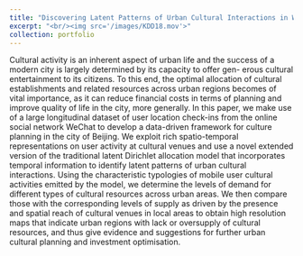```yaml
---
title: "Discovering Latent Patterns of Urban Cultural Interactions in WeChat for Modern City Planning"
excerpt: "<br/><img src='/images/KDD18.mov'>"
collection: portfolio
---
```


Cultural activity is an inherent aspect of urban life and the success of a modern city is largely determined by its capacity to offer gen- erous cultural entertainment to its citizens. To this end, the optimal allocation of cultural establishments and related resources across urban regions becomes of vital importance, as it can reduce financial costs in terms of planning and improve quality of life in the city, more generally. In this paper, we make use of a large longitudinal dataset of user location check-ins from the online social network WeChat to develop a data-driven framework for culture planning in the city of Beijing. We exploit rich spatio-temporal representations on user activity at cultural venues and use a novel extended version of the traditional latent Dirichlet allocation model that incorporates temporal information to identify latent patterns of urban cultural interactions. Using the characteristic typologies of mobile user cultural activities emitted by the model, we determine the levels of demand for different types of cultural resources across urban areas. We then compare those with the corresponding levels of supply as driven by the presence and spatial reach of cultural venues in local areas to obtain high resolution maps that indicate urban regions with lack or oversupply of cultural resources, and thus give evidence and suggestions for further urban cultural planning and investment optimisation. 
